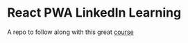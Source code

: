 # React PWA LinkedIn Learning

A repo to follow along with this great [course](https://www.linkedin.com/learning/react-building-progressive-web-apps-pwas/)

